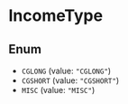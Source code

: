 # IncomeType

## Enum

* `CGLONG` (value: `"CGLONG"`)
* `CGSHORT` (value: `"CGSHORT"`)
* `MISC` (value: `"MISC"`)
